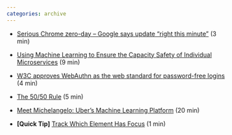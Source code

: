 ```yaml
---
categories: archive
---
```


- [Serious Chrome zero-day – Google says update “right this minute”](https://nakedsecurity.sophos.com/2019/03/06/serious-chrome-zero-day-google-says-update-right-this-minute/ "https://nakedsecurity.sophos.com/2019/03/06/serious-chrome-zero-day-google-says-update-right-this-minute/") (3 min)

- [Using Machine Learning to Ensure the Capacity Safety of Individual Microservices](https://eng.uber.com/machine-learning-capacity-safety/ "https://eng.uber.com/machine-learning-capacity-safety/") (9 min)

- [W3C approves WebAuthn as the web standard for password-free logins](https://venturebeat.com/2019/03/04/w3c-approves-webauthn-as-the-web-standard-for-password-free-logins/ "https://venturebeat.com/2019/03/04/w3c-approves-webauthn-as-the-web-standard-for-password-free-logins/") (4 min)

- [The 50/50 Rule](https://medium.com/personal-growth/the-50-50-rule-how-to-retain-and-remember-90-of-everything-you-learn-fa5c99d2543d "https://medium.com/personal-growth/the-50-50-rule-how-to-retain-and-remember-90-of-everything-you-learn-fa5c99d2543d") (5 min)

- [Meet Michelangelo: Uber’s Machine Learning Platform](https://eng.uber.com/michelangelo/ "https://eng.uber.com/michelangelo/") (20 min)

- **\[Quick Tip\]** [Track Which Element Has Focus](https://developers.google.com/web/tools/chrome-devtools/accessibility/focus "https://developers.google.com/web/tools/chrome-devtools/accessibility/focus") (1 min)
